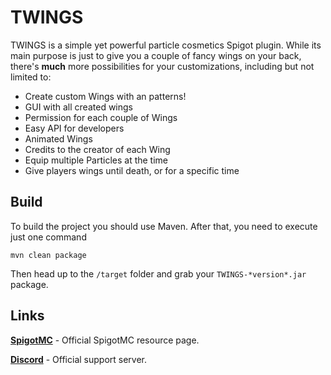 # TWINGS
 
TWINGS is a simple yet powerful particle cosmetics Spigot plugin. While its main purpose is just to give you a couple of
fancy wings on your back, there's **much** more possibilities for your customizations, including but not limited to:
- Create custom Wings with an patterns!
- GUI with all created wings
- Permission for each couple of Wings
- Easy API for developers
- Animated Wings
- Credits to the creator of each Wing
- Equip multiple Particles at the time
- Give players wings until death, or for a specific time

## Build

To build the project you should use Maven. After that, you need to execute just one command
```
mvn clean package
```
Then head up to the `/target` folder and grab your `TWINGS-*version*.jar` package.

## Links

**[SpigotMC](https://www.spigotmc.org/resources/82088/)** - Official SpigotMC resource page.

**[Discord](https://discord.gg/yn6kxKq88H)** - Official support server.